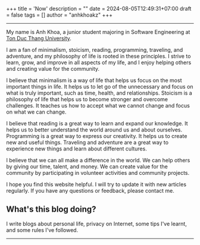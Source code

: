 +++
title = 'Now'
description = ""
date = 2024-08-05T12:49:31+07:00
draft = false
tags = []
author = "anhkhoakz"
+++

---

My name is Anh Khoa, a junior student majoring in Software Engineering at [Ton Duc Thang University](https://tdtu.edu.vn/).

I am a fan of minimalism, stoicism, reading, programming, traveling, and adventure, and my philosophy of life is rooted in these principles. I strive to learn, grow, and improve in all aspects of my life, and I enjoy helping others and creating value for the community.

I believe that minimalism is a way of life that helps us focus on the most important things in life. It helps us to let go of the unnecessary and focus on what is truly important, such as time, health, and relationships. Stoicism is a philosophy of life that helps us to become stronger and overcome challenges. It teaches us how to accept what we cannot change and focus on what we can change.

I believe that reading is a great way to learn and expand our knowledge. It helps us to better understand the world around us and about ourselves. Programming is a great way to express our creativity. It helps us to create new and useful things. Traveling and adventure are a great way to experience new things and learn about different cultures.

I believe that we can all make a difference in the world. We can help others by giving our time, talent, and money. We can create value for the community by participating in volunteer activities and community projects.

I hope you find this website helpful. I will try to update it with new articles regularly. If you have any questions or feedback, please contact me.

## What's this blog doing?

I write blogs about personal life, privacy on Internet, some tips I've learnt, and some rules I've followed.

---
